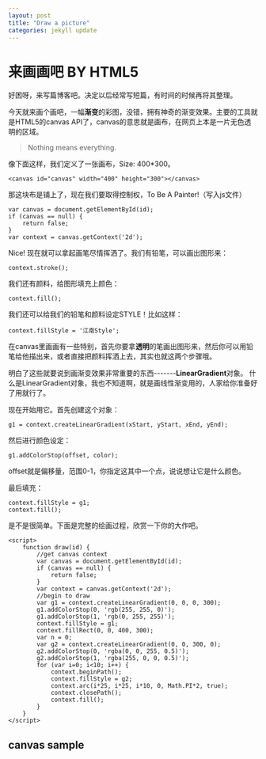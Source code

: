 ```yaml
---
layout: post
title: "Draw a picture"
categories: jekyll update
---
```


# 来画画吧 BY HTML5 <canvas>

好困呀，来写篇博客吧。决定以后经常写短篇，有时间的时候再将其整理。

今天就来画个画吧，一幅**渐变**的彩图，没错，拥有神奇的渐变效果。主要的工具就是HTML5的canvas API了，canvas的意思就是画布，在网页上本是一片无色透明的区域。

> Nothing means everything.

像下面这样，我们定义了一张画布，Size: 400*300。
	
`<canvas id="canvas" width="400" height="300"></canvas>`

那这块布是铺上了，现在我们要取得控制权，To Be A Painter!（写入js文件）

	var canvas = document.getElementById(id);
	if (canvas == null) {
		return false;
	}
	var context = canvas.getContext('2d');

Nice! 现在就可以拿起画笔尽情挥洒了。我们有铅笔，可以画出图形来：

`context.stroke();`

我们还有颜料，给图形填充上颜色：

`context.fill();`

我们还可以给我们的铅笔和颜料设定STYLE！比如这样：

`context.fillStyle = '江南Style';`

在canvas里画画有一些特别，首先你要拿**透明**的笔画出图形来，然后你可以用铅笔给他描出来，或者直接把颜料挥洒上去，其实也就这两个步骤哦。

明白了这些就要说到画渐变效果非常重要的东西-------**LinearGradient**对象。
什么是LinearGradient对象，我也不知道啊，就是画线性渐变用的，人家给你准备好了用就行了。

现在开始用它。首先创建这个对象：

`g1 = context.createLinearGradient(xStart, yStart, xEnd, yEnd);`

然后进行颜色设定：

`g1.addColorStop(offset, color);`

offset就是偏移量，范围0-1，你指定这其中一个点，说说想让它是什么颜色。

最后填充：

	context.fillStyle = g1;
	context.fill();

是不是很简单。下面是完整的绘画过程，欣赏一下你的大作吧。

	<script>
		function draw(id) {
			//get canvas context
			var canvas = document.getElementById(id);
			if (canvas == null) {
				return false;
			}
			var context = canvas.getContext('2d');
			//begin to draw
			var g1 = context.createLinearGradient(0, 0, 0, 300);
			g1.addColorStop(0, 'rgb(255, 255, 0)');
			g1.addColorStop(1, 'rgb(0, 255, 255)');
			context.fillStyle = g1;
			context.fillRect(0, 0, 400, 300);
			var n = 0;
			var g2 = context.createLinearGradient(0, 0, 300, 0);
			g2.addColorStop(0, 'rgba(0, 0, 255, 0.5)');
			g2.addColorStop(1, 'rgba(255, 0, 0, 0.5)');
			for (var i=0; i<10; i++) {
				context.beginPath();
				context.fillStyle = g2;
				context.arc(i*25, i*25, i*10, 0, Math.PI*2, true);
				context.closePath();
				context.fill();
			}
		}
	</script>

## canvas sample  
<canvas id="canvas" width="400" height="300"></canvas>

<script type="text/javascript">
	window.onload = function draw(id) {
			//get canvas context
			var canvas = document.getElementById(id);
			if (canvas == null) {
				return false;
			}
			var context = canvas.getContext('2d');
			//begin to draw
			var g1 = context.createLinearGradient(0, 0, 0, 300);
			g1.addColorStop(0, 'rgb(255, 255, 0)');
			g1.addColorStop(1, 'rgb(0, 255, 255)');
			context.fillStyle = g1;
			context.fillRect(0, 0, 400, 300);
			var n = 0;
			var g2 = context.createLinearGradient(0, 0, 300, 0);
			g2.addColorStop(0, 'rgba(0, 0, 255, 0.5)');
			g2.addColorStop(1, 'rgba(255, 0, 0, 0.5)');
			for (var i=0; i<10; i++) {
				context.beginPath();
				context.fillStyle = g2;
				context.arc(i*25, i*25, i*10, 0, Math.PI*2, true);
				context.closePath();
				context.fill();
			}
		}
</script>